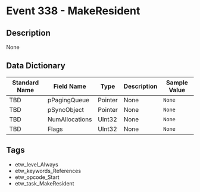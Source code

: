 # Event 338 - MakeResident

## Description
None

## Data Dictionary
|Standard Name|Field Name|Type|Description|Sample Value|
|---|---|---|---|---|
|TBD|pPagingQueue|Pointer|None|`None`|
|TBD|pSyncObject|Pointer|None|`None`|
|TBD|NumAllocations|UInt32|None|`None`|
|TBD|Flags|UInt32|None|`None`|

## Tags
* etw_level_Always
* etw_keywords_References
* etw_opcode_Start
* etw_task_MakeResident